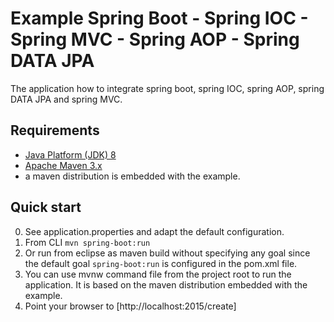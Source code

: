 Example Spring Boot - Spring IOC - Spring MVC - Spring AOP - Spring DATA JPA
============================

The application how to integrate spring boot, spring IOC, spring AOP, spring DATA JPA and spring MVC.

Requirements
------------
* [Java Platform (JDK) 8](http://www.oracle.com/technetwork/java/javase/downloads/index.html)
* [Apache Maven 3.x](http://maven.apache.org/)
* a maven distribution is embedded with the example. 

Quick start
-----------
0. See application.properties and adapt the default configuration.
1. From CLI `mvn spring-boot:run`
2. Or run from eclipse as maven build without specifying any goal since the 
   default goal `spring-boot:run` is configured in the pom.xml file.
3. You can use mvnw command file from the project root to run the application. It is based on the maven distribution embedded with the example.
3. Point your browser to [http://localhost:2015/create]